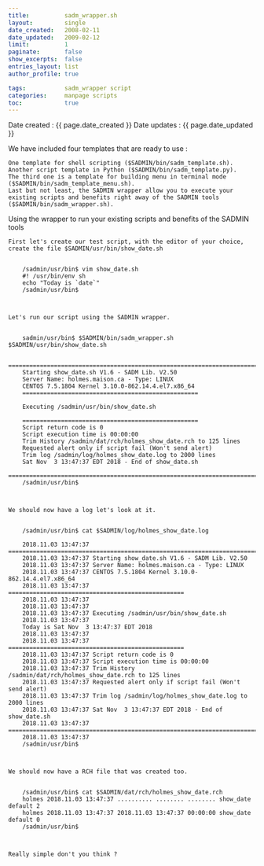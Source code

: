 ```yaml
---
title:          sadm_wrapper.sh
layout:         single
date_created:   2008-02-11
date_updated:   2009-02-12 
limit:          1
paginate:       false
show_excerpts:  false
entries_layout: list
author_profile: true

tags:           sadm_wrapper script 
categories:     manpage scripts 
toc:            true
---
```


Date created : {{ page.date_created }}
Date updates : {{ page.date_updated }}


 We have included four templates that are ready to use :

    One template for shell scripting ($SADMIN/bin/sadm_template.sh).
    Another script template in Python ($SADMIN/bin/sadm_template.py).
    The third one is a template for building menu in terminal mode ($SADMIN/bin/sadm_template_menu.sh).
    Last but not least, the SADMIN wrapper allow you to execute your existing scripts and benefits right away of the SADMIN tools ($SADMIN/bin/sadm_wrapper.sh).



Using the wrapper to run your existing scripts and benefits of the SADMIN tools

    First let's create our test script, with the editor of your choice, create the file $SADMIN/usr/bin/show_date.sh

        
        /sadmin/usr/bin$ vim show_date.sh 
        #! /usr/bin/env sh
        echo "Today is `date`"
        /sadmin/usr/bin$ 
        


    Let's run our script using the SADMIN wrapper.

        
        sadmin/usr/bin$ $SADMIN/bin/sadm_wrapper.sh $SADMIN/usr/bin/show_date.sh

        ================================================================================
        Starting show_date.sh V1.6 - SADM Lib. V2.50
        Server Name: holmes.maison.ca - Type: LINUX
        CENTOS 7.5.1804 Kernel 3.10.0-862.14.4.el7.x86_64
        ==================================================
         
        Executing /sadmin/usr/bin/show_date.sh 
          
        ==================================================
        Script return code is 0
        Script execution time is 00:00:00
        Trim History /sadmin/dat/rch/holmes_show_date.rch to 125 lines
        Requested alert only if script fail (Won't send alert)
        Trim log /sadmin/log/holmes_show_date.log to 2000 lines
        Sat Nov  3 13:47:37 EDT 2018 - End of show_date.sh
        ================================================================================
        /sadmin/usr/bin$ 
        


    We should now have a log let's look at it.

        
        /sadmin/usr/bin$ cat $SADMIN/log/holmes_show_date.log
         
        2018.11.03 13:47:37 ================================================================================
        2018.11.03 13:47:37 Starting show_date.sh V1.6 - SADM Lib. V2.50
        2018.11.03 13:47:37 Server Name: holmes.maison.ca - Type: LINUX
        2018.11.03 13:47:37 CENTOS 7.5.1804 Kernel 3.10.0-862.14.4.el7.x86_64
        2018.11.03 13:47:37 ==================================================
        2018.11.03 13:47:37  
        2018.11.03 13:47:37   
        2018.11.03 13:47:37 Executing /sadmin/usr/bin/show_date.sh 
        2018.11.03 13:47:37   
        Today is Sat Nov  3 13:47:37 EDT 2018
        2018.11.03 13:47:37  
        2018.11.03 13:47:37 ==================================================
        2018.11.03 13:47:37 Script return code is 0
        2018.11.03 13:47:37 Script execution time is 00:00:00
        2018.11.03 13:47:37 Trim History /sadmin/dat/rch/holmes_show_date.rch to 125 lines
        2018.11.03 13:47:37 Requested alert only if script fail (Won't send alert)
        2018.11.03 13:47:37 Trim log /sadmin/log/holmes_show_date.log to 2000 lines
        2018.11.03 13:47:37 Sat Nov  3 13:47:37 EDT 2018 - End of show_date.sh
        2018.11.03 13:47:37 ================================================================================
        2018.11.03 13:47:37  
        /sadmin/usr/bin$ 
        


    We should now have a RCH file that was created too.

        
        /sadmin/usr/bin$ cat $SADMIN/dat/rch/holmes_show_date.rch 
        holmes 2018.11.03 13:47:37 .......... ........ ........ show_date default 2
        holmes 2018.11.03 13:47:37 2018.11.03 13:47:37 00:00:00 show_date default 0
        /sadmin/usr/bin$ 
        


    Really simple don't you think ? 